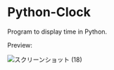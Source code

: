# Python-Clock
Program to display time in Python.

Preview:

![スクリーンショット (18)](https://user-images.githubusercontent.com/101379299/215242690-4545d46f-a1a3-42be-afcf-2743b6107369.png)
